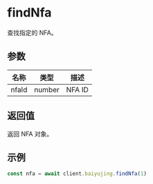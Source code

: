 # findNfa

查找指定的 NFA。

## 参数

| 名称 | 类型 | 描述 |
|------|------|------|
| nfaId | number | NFA ID |

## 返回值

返回 NFA 对象。

## 示例

```ts
const nfa = await client.baiyujing.findNfa(1)
```
